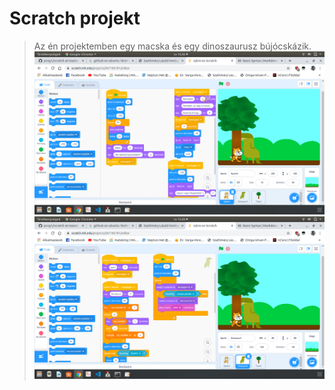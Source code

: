 # Scratch projekt

> Az én projektemben egy macska és egy dinoszaurusz bújócskázik.
> ![scratch1](https://github.com/xjozsi/prog1/blob/master/scratch/scratch1.png)
> ![scratch2](https://github.com/xjozsi/prog1/blob/master/scratch/scratch2.png)


